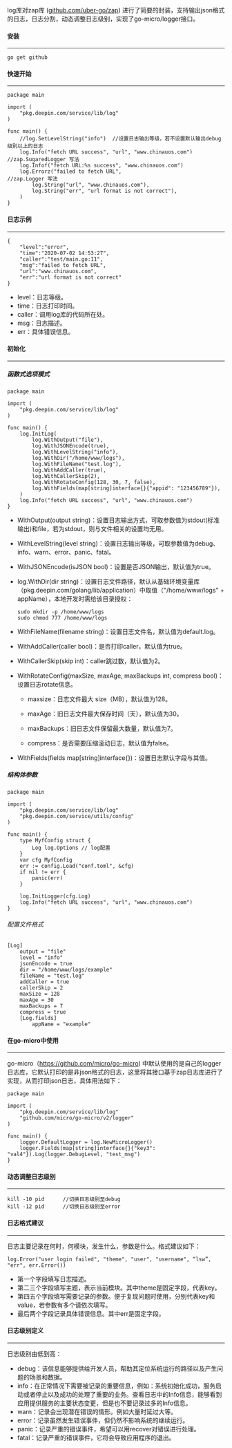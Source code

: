 log库对zap库 ([github.com/uber-go/zap](http://github.com/uber-go/zap "github.com/uber-go/zap")) 进行了简要的封装，支持输出json格式的日志，日志分割，动态调整日志级别，实现了go-micro/logger接口。

#### 安装

------

```
go get github
```

#### 快速开始

------

```
package main

import (
	"pkg.deepin.com/service/lib/log"
)

func main() {
	//log.SetLevelString("info")  //设置日志输出等级，若不设置默认输出debug级别以上的日志
	log.Info("fetch URL success", "url", "www.chinauos.com")    //zap.SugaredLogger 写法
	log.Infof("fetch URL:%s success", "www.chinauos.com")
	log.Errorz("failed to fetch URL",                           //zap.Logger 写法
		log.String("url", "www.chinauos.com"),
		log.String("err", "url format is not correct"),
	)
}
```

#### 日志示例

------



```
{
	"level":"error",
	"time":"2020-07-02 14:53:27",
	"caller":"test/main.go:11",
	"msg":"failed to fetch URL",
	"url":"www.chinauos.com",
	"err":"url format is not correct"
}
```

- level：日志等级。
- time：日志打印时间。
- caller：调用log库的代码所在处。
- msg：日志描述。
- err：具体错误信息。
#### 初始化

------

##### 函数式选项模式

```
package main

import (
	"pkg.deepin.com/service/lib/log"
)

func main() {
	log.InitLog(
		log.WithOutput("file"),
		log.WithJSONEncode(true),
		log.WithLevelString("info"),
		log.WithDir("/home/www/logs"),
		log.WithFileName("test.log"),
		log.WithAddCaller(true),
		log.WithCallerSkip(2),
		log.WithRotateConfig(128, 30, 7, false),
		log.WithFields(map[string]interface{}{"appid": "123456789"}),
	)
	log.Info("fetch URL success", "url", "www.chinauos.com")
}

```

- WithOutput(output string)：设置日志输出方式，可取参数值为stdout(标准输出)和file，若为stdout，则与文件相关的设置均无用。

- WithLevelString(level string)：设置日志输出等级，可取参数值为debug、info、warn、error、panic、fatal。

- WithJSONEncode(isJSON bool)：设置是否JSON输出，默认值为true。

- log.WithDir(dir string)：设置日志文件路径，默认从基础环境变量库（pkg.deepin.com/golang/lib/application）中取值（"/home/www/logs" + appName），本地开发时需给该目录授权：

  ```
  sudo mkdir -p /home/www/logs
  sudo chmod 777 /home/www/logs
  ```

- WithFileName(filename string)：设置日志文件名，默认值为default.log。

- WithAddCaller(caller bool)：是否打印caller，默认值为true。

- WithCallerSkip(skip int)：caller跳过数，默认值为2。

- WithRotateConfig(maxSize, maxAge, maxBackups int, compress bool)：设置日志rotate信息。

  - maxsize：日志文件最大 size（MB），默认值为128。

  - maxAge：旧日志文件最大保存时间（天），默认值为30。

  - maxBackups：旧日志文件保留最大数量，默认值为7。

  - compress：是否需要压缩滚动日志，默认值为false。

- WithFields(fields map[string]interface{})：设置日志默认字段与其值。

##### 结构体参数

```
package main

import (
	"pkg.deepin.com/service/lib/log"
	"pkg.deepin.com/service/utils/config"
)

func main() {
	type MyfConfig struct {
		Log log.Options // log配置
	}
	var cfg MyfConfig
	err := config.Load("conf.toml", &cfg)
	if nil != err {
		panic(err)
	}

	log.InitLogger(cfg.Log)
	log.Info("fetch URL success", "url", "www.chinauos.com")
}

```

###### 配置文件格式

```
[Log]
	output = "file"
	level = "info"
	jsonEncode = true
	dir = "/home/www/logs/example"
	fileName = "test.log"
	addCaller = true
	callerSkip = 2
	maxSize = 128
	maxAge = 30
	maxBackups = 7
	compress = true
	[Log.fields]
		appName = "example"
```

#### 在go-micro中使用

------

go-micro（https://github.com/micro/go-micro) 中默认使用的是自己的logger日志库，它默认打印的是非json格式的日志，这里将其接口基于zap日志库进行了实现，从而打印json日志，具体用法如下：

```
package main

import (
	"pkg.deepin.com/service/lib/log"
	"github.com/micro/go-micro/v2/logger"
)

func main() {
	logger.DefaultLogger = log.NewMicroLogger()
	logger.Fields(map[string]interface{}{"key3": "val4"}).Log(logger.DebugLevel, "test_msg")
}
```

#### 动态调整日志级别

------

```
kill -10 pid      //切换日志级别至debug
kill -12 pid      //切换日志级别至error
```

#### 日志格式建议

------

日志主要记录在何时，何模块，发生什么，参数是什么。格式建议如下：

```
log.Error("user login failed", "theme", "user", "username", “lsw”, "err", err.Error())
```

- 第一个字段填写日志描述。
- 第二三个字段填写主题，表示当前模块。其中theme是固定字段，代表key。
- 第四五个字段填写需要记录的参数。便于复现问题时使用，分别代表key和value，若参数有多个请依次填写。
- 最后两个字段记录具体错误信息。其中err是固定字段。

#### 日志级别定义

------

日志级别由低到高：

- debug：该信息能够提供给开发人员，帮助其定位系统运行的路径以及产生问题的场景和数据。
- info：在正常情况下需要被记录的重要信息，例如：系统初始化成功，服务启动或者停止以及成功的处理了重要的业务。查看日志中的Info信息，能够看到应用提供服务的主要状态变更，但是也不要记录过多的Info信息。
- warn：记录会出现潜在错误的情形。例如大量时延过大等。
- error：记录虽然发生错误事件，但仍然不影响系统的继续运行。
- panic：记录严重的错误事件，希望可以用recover对错误进行处理。
- fatal：记录严重的错误事件，它将会导致应用程序的退出。